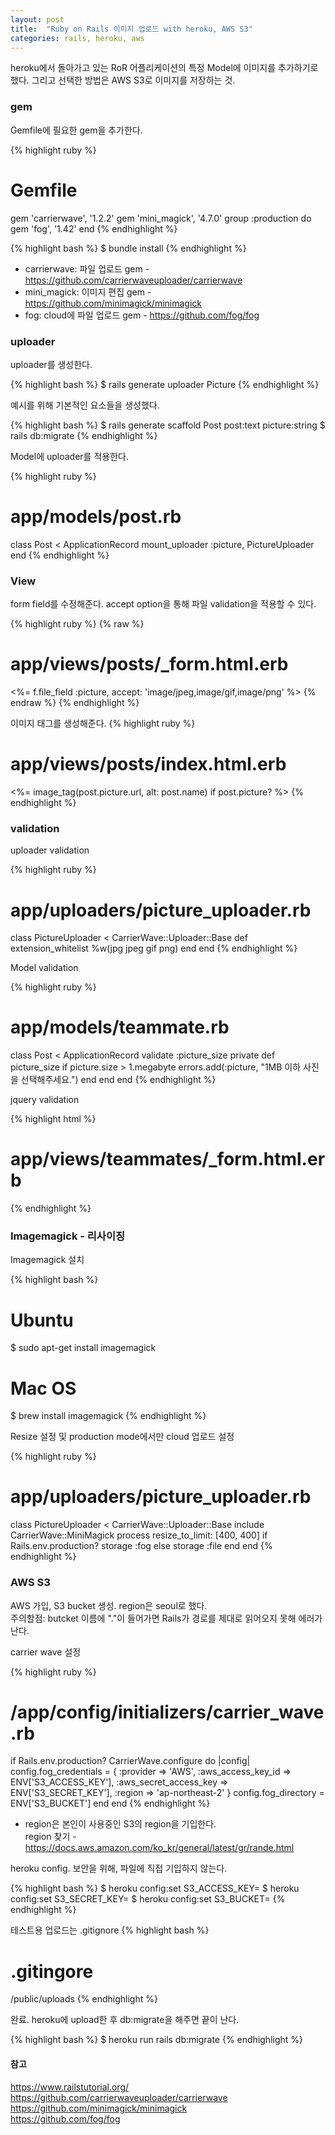 ```yaml
---
layout: post
title:  "Ruby on Rails 이미지 업로드 with heroku, AWS S3"
categories: rails, heroku, aws
---
```

heroku에서 돌아가고 있는 RoR 어플리케이션의 특정 Model에 이미지를 추가하기로 했다.
그리고 선택한 방법은 AWS S3로 이미지를 저장하는 것.

### gem
Gemfile에 필요한 gem을 추가한다.

{% highlight ruby %}
# Gemfile
gem 'carrierwave', '1.2.2'
gem 'mini_magick', '4.7.0'
group :production do
    gem 'fog', '1.42'
end
{% endhighlight %}

{% highlight bash %}
$ bundle install
{% endhighlight %}

* carrierwave: 파일 업로드 gem - <https://github.com/carrierwaveuploader/carrierwave><br>
* mini_magick: 이미지 편집 gem - <https://github.com/minimagick/minimagick><br>
* fog: cloud에 파일 업로드 gem - <https://github.com/fog/fog><br>

### uploader
uploader를 생성한다.

{% highlight bash %}
$ rails generate uploader Picture
{% endhighlight %}

예시를 위해 기본적인 요소들을 생성했다.

{% highlight bash %}
$ rails generate scaffold Post post:text picture:string
$ rails db:migrate
{% endhighlight %}

Model에 uploader를 적용한다.

{% highlight ruby %}
# app/models/post.rb
class Post < ApplicationRecord
    mount_uploader :picture, PictureUploader
end
{% endhighlight %}

### View

form field를 수정해준다. accept option을 통해 파일 validation을 적용할 수 있다.

{% highlight ruby %}
{% raw %}
# app/views/posts/_form.html.erb
<%= f.file_field :picture, accept: 'image/jpeg,image/gif,image/png' %>
{% endraw %}
{% endhighlight %}

이미지 태그를 생성해준다.
{% highlight ruby %}
# app/views/posts/index.html.erb
<%= image_tag(post.picture.url, alt: post.name) if post.picture? %>
{% endhighlight %}


### validation

uploader validation

{% highlight ruby %}
# app/uploaders/picture_uploader.rb
class PictureUploader < CarrierWave::Uploader::Base
    def extension_whitelist
        %w(jpg jpeg gif png)
    end
end
{% endhighlight %}

Model validation

{% highlight ruby %}
# app/models/teammate.rb
class Post < ApplicationRecord
  validate  :picture_size
  private
    def picture_size
      if picture.size > 1.megabyte
        errors.add(:picture, "1MB 이하 사진을 선택해주세요.")
      end
    end
end
{% endhighlight %}

jquery validation

{% highlight html %}
# app/views/teammates/_form.html.erb
<script type="text/javascript">
  $('#post_picture').bind('change', function() {
    var pictureSize = this.files[0].size/1024/1024;
    if (pictureSize > 1) {
      alert('1MB 이하 사진을 선택해주세요.');
    }
  });
</script>
{% endhighlight %}


### Imagemagick - 리사이징

Imagemagick 설치 

{% highlight bash %}
# Ubuntu
$ sudo apt-get install imagemagick
# Mac OS
$ brew install imagemagick
{% endhighlight %}

Resize 설정 및 production mode에서만 cloud 업로드 설정

{% highlight ruby %}
# app/uploaders/picture_uploader.rb
class PictureUploader < CarrierWave::Uploader::Base
    include CarrierWave::MiniMagick
    process resize_to_limit: [400, 400]
    if Rails.env.production?
        storage :fog
    else
        storage :file
    end
end
{% endhighlight %}

### AWS S3

AWS 가입, S3 bucket 생성.
region은 seoul로 했다.
<br>
주의할점: butcket 이름에 "."이 들어가면 Rails가 경로를 제대로 읽어오지 못해 에러가 난다.

carrier wave 설정

{% highlight ruby %}
# /app/config/initializers/carrier_wave.rb
if Rails.env.production?
  CarrierWave.configure do |config|
    config.fog_credentials = {
      :provider              => 'AWS',
      :aws_access_key_id     => ENV['S3_ACCESS_KEY'],
      :aws_secret_access_key => ENV['S3_SECRET_KEY'],
      :region                => 'ap-northeast-2'
    }
    config.fog_directory     =  ENV['S3_BUCKET']
  end
end
{% endhighlight %}

* region은 본인이 사용중인 S3의 region을 기입한다.<br>
region 찾기 - <https://docs.aws.amazon.com/ko_kr/general/latest/gr/rande.html>

heroku config. 보안을 위해, 파일에 직접 기입하지 않는다.

{% highlight bash %}
$ heroku config:set S3_ACCESS_KEY=<access key>
$ heroku config:set S3_SECRET_KEY=<secret key>
$ heroku config:set S3_BUCKET=<bucket name>
{% endhighlight %}

테스트용 업로드는 .gitignore
{% highlight bash %}
# .gitingore
/public/uploads
{% endhighlight %}


완료. heroku에 upload한 후 db:migrate을 해주면 끝이 난다.

{% highlight bash %}
$ heroku run rails db:migrate
{% endhighlight %}

#### 참고
<https://www.railstutorial.org/><br>
<https://github.com/carrierwaveuploader/carrierwave><br>
<https://github.com/minimagick/minimagick><br>
<https://github.com/fog/fog>